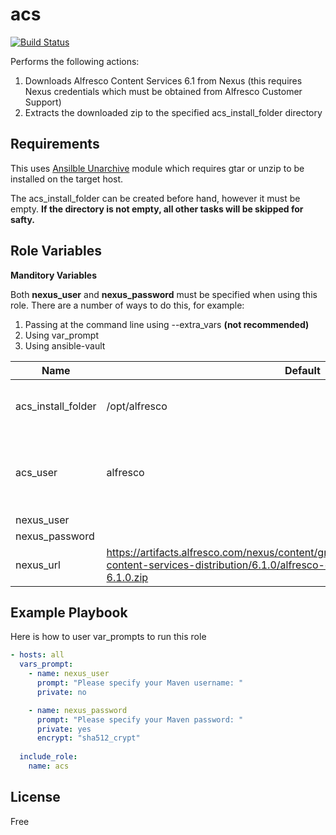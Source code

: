 acs
=========

[![Build Status](https://travis-ci.org/sirReeall/acs.svg?branch=master)](https://travis-ci.org/sirReeall/acs)

Performs the following actions:
1. Downloads Alfresco Content Services 6.1 from Nexus (this requires Nexus credentials which must be obtained from Alfresco Customer Support)
2. Extracts the downloaded zip to the specified acs_install_folder directory

Requirements
------------

This uses [Ansilble Unarchive](https://docs.ansible.com/ansible/latest/modules/unarchive_module.html) module which requires gtar or unzip to be installed on the target host.

The acs_install_folder can be created before hand, however it must be empty. **If the directory is not empty, all other tasks will be skipped for safty.**

Role Variables
--------------

**Manditory Variables**

Both **nexus_user** and **nexus_password** must be specified when using this role. 
There are a number of ways to do this, for example:
1. Passing at the command line using --extra_vars **(not recommended)**
2. Using var_prompt
3. Using ansible-vault

| Name | Default | Remarks |
| --- | --- | --- |
| acs_install_folder | /opt/alfresco | The location where the zip file is download and extracted |
| acs_user | alfresco | The user account that will own the extracted files and acs_install_folder |
| nexus_user |  | **Manditory** |
| nexus_password |  | **Manditory** |
| nexus_url | https://artifacts.alfresco.com/nexus/content/groups/internal/org/alfresco/alfresco-content-services-distribution/6.1.0/alfresco-content-services-distribution-6.1.0.zip | URL to zip file |

Example Playbook
----------------

Here is how to user var_prompts to run this role

```yaml
- hosts: all
  vars_prompt:
    - name: nexus_user
      prompt: "Please specify your Maven username: "
      private: no

    - name: nexus_password
      prompt: "Please specify your Maven password: "
      private: yes
      encrypt: "sha512_crypt"
  
  include_role: 
    name: acs
```

License
-------

Free
